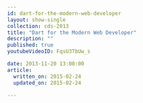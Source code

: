 ```yaml
---
id: dart-for-the-modern-web-developer
layout: show-single
collection: cds-2013
title: "Dart for the Modern Web Developer"
description: ""
published: true
youtubeVideoID: FqsU3TbUw_s

date: 2013-11-20 13:00:00
article:
  written_on: 2015-02-24
  updated_on: 2015-02-24

---
```


